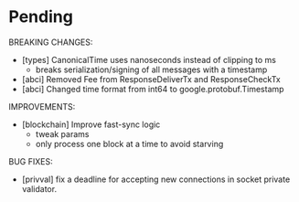 # Pending

BREAKING CHANGES:
- [types] CanonicalTime uses nanoseconds instead of clipping to ms
    - breaks serialization/signing of all messages with a timestamp
- [abci] Removed Fee from ResponseDeliverTx and ResponseCheckTx
- [abci] Changed time format from int64 to google.protobuf.Timestamp

IMPROVEMENTS:
- [blockchain] Improve fast-sync logic
    - tweak params
    - only process one block at a time to avoid starving

BUG FIXES:
- [privval] fix a deadline for accepting new connections in socket private
  validator.
